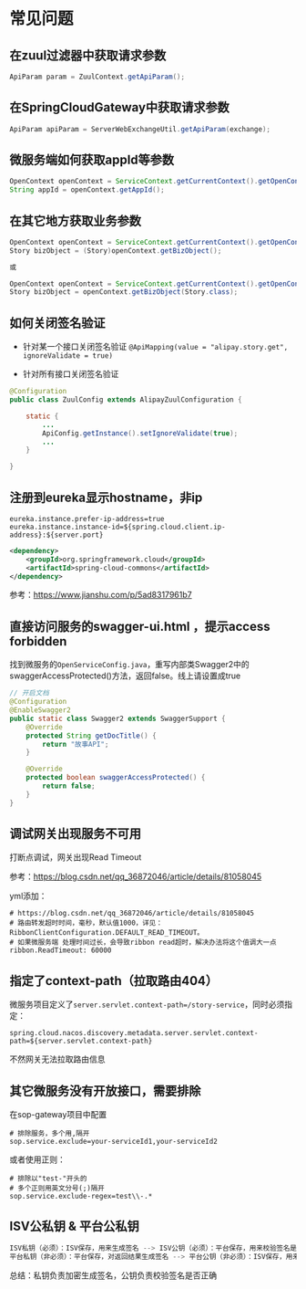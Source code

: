 # 常见问题

## 在zuul过滤器中获取请求参数

```java
ApiParam param = ZuulContext.getApiParam();
```

## 在SpringCloudGateway中获取请求参数

```java
ApiParam apiParam = ServerWebExchangeUtil.getApiParam(exchange);
```

## 微服务端如何获取appId等参数

```java
OpenContext openContext = ServiceContext.getCurrentContext().getOpenContext();
String appId = openContext.getAppId();
```

## 在其它地方获取业务参数

```java
OpenContext openContext = ServiceContext.getCurrentContext().getOpenContext();
Story bizObject = (Story)openContext.getBizObject();

或

OpenContext openContext = ServiceContext.getCurrentContext().getOpenContext();
Story bizObject = openContext.getBizObject(Story.class);
```

## 如何关闭签名验证

- 针对某一个接口关闭签名验证
`@ApiMapping(value = "alipay.story.get", ignoreValidate = true)`

- 针对所有接口关闭签名验证

```java
@Configuration
public class ZuulConfig extends AlipayZuulConfiguration {

    static {
        ...
        ApiConfig.getInstance().setIgnoreValidate(true);
        ...
    }

}
```

## 注册到eureka显示hostname，非ip

```properties
eureka.instance.prefer-ip-address=true
eureka.instance.instance-id=${spring.cloud.client.ip-address}:${server.port}
```

```xml
<dependency>
    <groupId>org.springframework.cloud</groupId>
    <artifactId>spring-cloud-commons</artifactId>
</dependency>
```

参考：https://www.jianshu.com/p/5ad8317961b7

## 直接访问服务的swagger-ui.html ，提示access forbidden

找到微服务的`OpenServiceConfig.java`，重写内部类Swagger2中的swaggerAccessProtected()方法，返回false。线上请设置成true

```java
// 开启文档
@Configuration
@EnableSwagger2
public static class Swagger2 extends SwaggerSupport {
    @Override
    protected String getDocTitle() {
        return "故事API";
    }

    @Override
    protected boolean swaggerAccessProtected() {
        return false;
    }
}
```

## 调试网关出现服务不可用

打断点调试，网关出现Read Timeout

参考：https://blog.csdn.net/qq_36872046/article/details/81058045

yml添加：

```properties
# https://blog.csdn.net/qq_36872046/article/details/81058045
# 路由转发超时时间，毫秒，默认值1000，详见：RibbonClientConfiguration.DEFAULT_READ_TIMEOUT。
# 如果微服务端 处理时间过长，会导致ribbon read超时，解决办法将这个值调大一点
ribbon.ReadTimeout: 60000
```

## 指定了context-path（拉取路由404）

微服务项目定义了`server.servlet.context-path=/story-service`，同时必须指定：

```properties
spring.cloud.nacos.discovery.metadata.server.servlet.context-path=${server.servlet.context-path}
```

不然网关无法拉取路由信息

## 其它微服务没有开放接口，需要排除

在sop-gateway项目中配置

```properties
# 排除服务，多个用,隔开
sop.service.exclude=your-serviceId1,your-serviceId2
```

或者使用正则：

```properties
# 排除以"test-"开头的
# 多个正则用英文分号(;)隔开
sop.service.exclude-regex=test\\-.*
```

## ISV公私钥 & 平台公私钥

```java
ISV私钥（必须）：ISV保存，用来生成签名 --> ISV公钥（必须）：平台保存，用来校验签名是否正确
平台私钥（非必须）：平台保存，对返回结果生成签名 --> 平台公钥（非必须）：ISV保存，用来校验签名是否正确
```

总结：私钥负责加密生成签名，公钥负责校验签名是否正确
